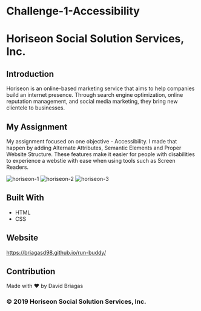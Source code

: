# Challenge-1-Accessibility
# Horiseon Social Solution Services, Inc.

## Introduction
Horiseon is an online-based marketing service that aims to help companies build
an internet presence. Through search engine optimization, online reputation management,
and social media marketing, they bring new clientele to businesses.

## My Assignment
My assignment focused on one objective - Accessibility. I made that happen by adding 
Alternate Attributes, Semantic Elements and Proper Website Structure.
These features make it easier for people with disabilities to experience
a webstie with ease when using tools such as Screen Readers.

![horiseon-1](https://user-images.githubusercontent.com/83102464/118225295-79dc6a80-b44a-11eb-99a2-e95fefb10c87.png)
![horiseon-2](https://user-images.githubusercontent.com/83102464/118225374-9e384700-b44a-11eb-9f0c-a67db49859e3.png)
![horiseon-3](https://user-images.githubusercontent.com/83102464/118225406-ad1ef980-b44a-11eb-8326-d19b31c9e5fb.png)

## Built With
* HTML
* CSS

## Website
https://briagasd98.github.io/run-buddy/

## Contribution
Made with ❤️ by David Briagas

### © 2019 Horiseon Social Solution Services, Inc.

